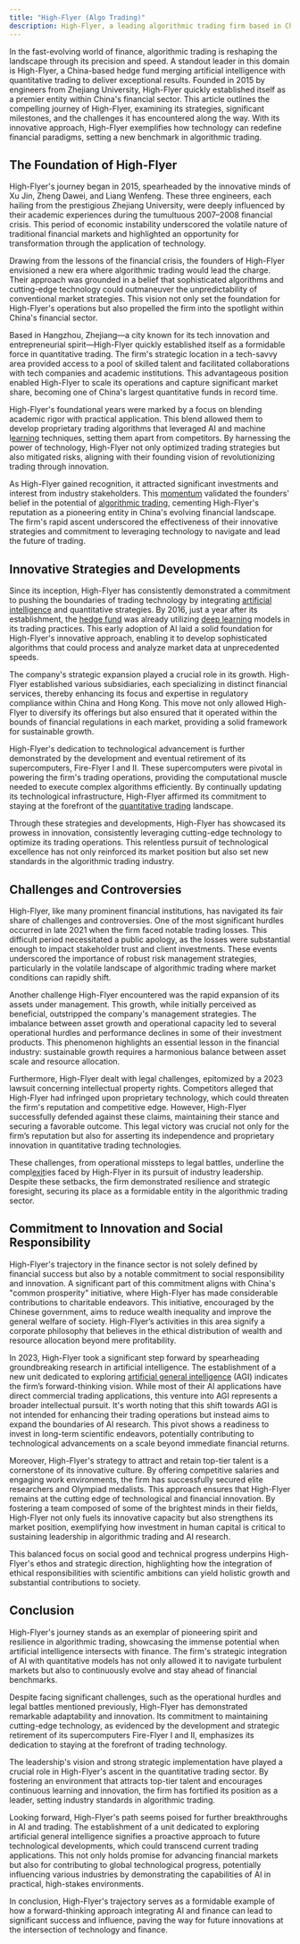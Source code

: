 ```yaml
---
title: "High-Flyer (Algo Trading)"
description: High-Flyer, a leading algorithmic trading firm based in China, combines artificial intelligence and quantitative strategies to redefine the financial landscape. Founded in 2015 by engineers from Zhejiang University, it quickly rose to prominence thanks to its innovative approaches and strategic location in Hangzhou. High-Flyer's commitment to technological advancement and risk management has solidified its reputation in the industry, overcoming various challenges such as trading losses and legal battles. The firm's dedication to social responsibility aligns with China's "common prosperity" initiative, marking its role as a socially conscious and forward-thinking entity in finance.
---
```






In the fast-evolving world of finance, algorithmic trading is reshaping the landscape through its precision and speed. A standout leader in this domain is High-Flyer, a China-based hedge fund merging artificial intelligence with quantitative trading to deliver exceptional results. Founded in 2015 by engineers from Zhejiang University, High-Flyer quickly established itself as a premier entity within China's financial sector. This article outlines the compelling journey of High-Flyer, examining its strategies, significant milestones, and the challenges it has encountered along the way. With its innovative approach, High-Flyer exemplifies how technology can redefine financial paradigms, setting a new benchmark in algorithmic trading.


## The Foundation of High-Flyer

High-Flyer's journey began in 2015, spearheaded by the innovative minds of Xu Jin, Zheng Dawei, and Liang Wenfeng. These three engineers, each hailing from the prestigious Zhejiang University, were deeply influenced by their academic experiences during the tumultuous 2007–2008 financial crisis. This period of economic instability underscored the volatile nature of traditional financial markets and highlighted an opportunity for transformation through the application of technology.

Drawing from the lessons of the financial crisis, the founders of High-Flyer envisioned a new era where algorithmic trading would lead the charge. Their approach was grounded in a belief that sophisticated algorithms and cutting-edge technology could outmaneuver the unpredictability of conventional market strategies. This vision not only set the foundation for High-Flyer's operations but also propelled the firm into the spotlight within China's financial sector.

Based in Hangzhou, Zhejiang—a city known for its tech innovation and entrepreneurial spirit—High-Flyer quickly established itself as a formidable force in quantitative trading. The firm's strategic location in a tech-savvy area provided access to a pool of skilled talent and facilitated collaborations with tech companies and academic institutions. This advantageous position enabled High-Flyer to scale its operations and capture significant market share, becoming one of China's largest quantitative funds in record time.

High-Flyer's foundational years were marked by a focus on blending academic rigor with practical application. This blend allowed them to develop proprietary trading algorithms that leveraged AI and machine l[earning](/wiki/earning-announcement) techniques, setting them apart from competitors. By harnessing the power of technology, High-Flyer not only optimized trading strategies but also mitigated risks, aligning with their founding vision of revolutionizing trading through innovation.

As High-Flyer gained recognition, it attracted significant investments and interest from industry stakeholders. This [momentum](/wiki/momentum) validated the founders' belief in the potential of [algorithmic trading](/wiki/algorithmic-trading), cementing High-Flyer's reputation as a pioneering entity in China's evolving financial landscape. The firm's rapid ascent underscored the effectiveness of their innovative strategies and commitment to leveraging technology to navigate and lead the future of trading.


## Innovative Strategies and Developments

Since its inception, High-Flyer has consistently demonstrated a commitment to pushing the boundaries of trading technology by integrating [artificial intelligence](/wiki/ai-artificial-intelligence) and quantitative strategies. By 2016, just a year after its establishment, the [hedge fund](/wiki/hedge-fund-trading-strategies) was already utilizing [deep learning](/wiki/deep-learning) models in its trading practices. This early adoption of AI laid a solid foundation for High-Flyer's innovative approach, enabling it to develop sophisticated algorithms that could process and analyze market data at unprecedented speeds.

The company's strategic expansion played a crucial role in its growth. High-Flyer established various subsidiaries, each specializing in distinct financial services, thereby enhancing its focus and expertise in regulatory compliance within China and Hong Kong. This move not only allowed High-Flyer to diversify its offerings but also ensured that it operated within the bounds of financial regulations in each market, providing a solid framework for sustainable growth.

High-Flyer's dedication to technological advancement is further demonstrated by the development and eventual retirement of its supercomputers, Fire-Flyer I and II. These supercomputers were pivotal in powering the firm's trading operations, providing the computational muscle needed to execute complex algorithms efficiently. By continually updating its technological infrastructure, High-Flyer affirmed its commitment to staying at the forefront of the [quantitative trading](/wiki/quantitative-trading) landscape.

Through these strategies and developments, High-Flyer has showcased its prowess in innovation, consistently leveraging cutting-edge technology to optimize its trading operations. This relentless pursuit of technological excellence has not only reinforced its market position but also set new standards in the algorithmic trading industry.


## Challenges and Controversies

High-Flyer, like many prominent financial institutions, has navigated its fair share of challenges and controversies. One of the most significant hurdles occurred in late 2021 when the firm faced notable trading losses. This difficult period necessitated a public apology, as the losses were substantial enough to impact stakeholder trust and client investments. These events underscored the importance of robust risk management strategies, particularly in the volatile landscape of algorithmic trading where market conditions can rapidly shift.

Another challenge High-Flyer encountered was the rapid expansion of its assets under management. This growth, while initially perceived as beneficial, outstripped the company's management strategies. The imbalance between asset growth and operational capacity led to several operational hurdles and performance declines in some of their investment products. This phenomenon highlights an essential lesson in the financial industry: sustainable growth requires a harmonious balance between asset scale and resource allocation.

Furthermore, High-Flyer dealt with legal challenges, epitomized by a 2023 lawsuit concerning intellectual property rights. Competitors alleged that High-Flyer had infringed upon proprietary technology, which could threaten the firm's reputation and competitive edge. However, High-Flyer successfully defended against these claims, maintaining their stance and securing a favorable outcome. This legal victory was crucial not only for the firm’s reputation but also for asserting its independence and proprietary innovation in quantitative trading technologies.

These challenges, from operational missteps to legal battles, underline the compl[exit](/wiki/exit-strategy)ies faced by High-Flyer in its pursuit of industry leadership. Despite these setbacks, the firm demonstrated resilience and strategic foresight, securing its place as a formidable entity in the algorithmic trading sector.


## Commitment to Innovation and Social Responsibility

High-Flyer's trajectory in the finance sector is not solely defined by financial success but also by a notable commitment to social responsibility and innovation. A significant part of this commitment aligns with China's "common prosperity" initiative, where High-Flyer has made considerable contributions to charitable endeavors. This initiative, encouraged by the Chinese government, aims to reduce wealth inequality and improve the general welfare of society. High-Flyer’s activities in this area signify a corporate philosophy that believes in the ethical distribution of wealth and resource allocation beyond mere profitability.

In 2023, High-Flyer took a significant step forward by spearheading groundbreaking research in artificial intelligence. The establishment of a new unit dedicated to exploring [artificial general intelligence](/wiki/agi-artificial-general-intelligence) (AGI) indicates the firm’s forward-thinking vision. While most of their AI applications have direct commercial trading applications, this venture into AGI represents a broader intellectual pursuit. It's worth noting that this shift towards AGI is not intended for enhancing their trading operations but instead aims to expand the boundaries of AI research. This pivot shows a readiness to invest in long-term scientific endeavors, potentially contributing to technological advancements on a scale beyond immediate financial returns.

Moreover, High-Flyer's strategy to attract and retain top-tier talent is a cornerstone of its innovative culture. By offering competitive salaries and engaging work environments, the firm has successfully secured elite researchers and Olympiad medalists. This approach ensures that High-Flyer remains at the cutting edge of technological and financial innovation. By fostering a team composed of some of the brightest minds in their fields, High-Flyer not only fuels its innovative capacity but also strengthens its market position, exemplifying how investment in human capital is critical to sustaining leadership in algorithmic trading and AI research.

This balanced focus on social good and technical progress underpins High-Flyer's ethos and strategic direction, highlighting how the integration of ethical responsibilities with scientific ambitions can yield holistic growth and substantial contributions to society.


## Conclusion

High-Flyer's journey stands as an exemplar of pioneering spirit and resilience in algorithmic trading, showcasing the immense potential when artificial intelligence intersects with finance. The firm's strategic integration of AI with quantitative models has not only allowed it to navigate turbulent markets but also to continuously evolve and stay ahead of financial benchmarks.

Despite facing significant challenges, such as the operational hurdles and legal battles mentioned previously, High-Flyer has demonstrated remarkable adaptability and innovation. Its commitment to maintaining cutting-edge technology, as evidenced by the development and strategic retirement of its supercomputers Fire-Flyer I and II, emphasizes its dedication to staying at the forefront of trading technology.

The leadership's vision and strong strategic implementation have played a crucial role in High-Flyer's ascent in the quantitative trading sector. By fostering an environment that attracts top-tier talent and encourages continuous learning and innovation, the firm has fortified its position as a leader, setting industry standards in algorithmic trading.

Looking forward, High-Flyer's path seems poised for further breakthroughs in AI and trading. The establishment of a unit dedicated to exploring artificial general intelligence signifies a proactive approach to future technological developments, which could transcend current trading applications. This not only holds promise for advancing financial markets but also for contributing to global technological progress, potentially influencing various industries by demonstrating the capabilities of AI in practical, high-stakes environments.

In conclusion, High-Flyer's trajectory serves as a formidable example of how a forward-thinking approach integrating AI and finance can lead to significant success and influence, paving the way for future innovations at the intersection of technology and finance.


